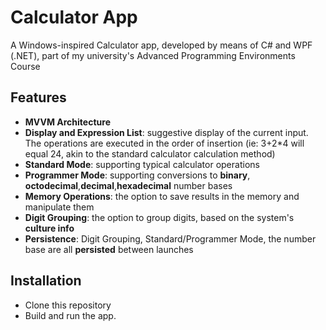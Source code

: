 # Calculator App
A Windows-inspired Calculator app, developed by means of C# and WPF (.NET), part of my university's Advanced Programming Environments Course

## Features 
* **MVVM Architecture**
* **Display and Expression List**: suggestive display of the current input. The operations are executed in the order of insertion (ie: 3+2*4 will equal 24, akin to the standard calculator calculation method)
* **Standard Mode**: supporting typical calculator operations
* **Programmer Mode**: supporting conversions to **binary**, **octodecimal**,**decimal**,**hexadecimal** number bases
* **Memory Operations**: the option to save results in the memory and manipulate them
* **Digit Grouping**: the option to group digits, based on the system's **culture info**
* **Persistence**: Digit Grouping, Standard/Programmer Mode, the number base are all **persisted** between launches

## Installation
* Clone this repository
* Build and run the app.
